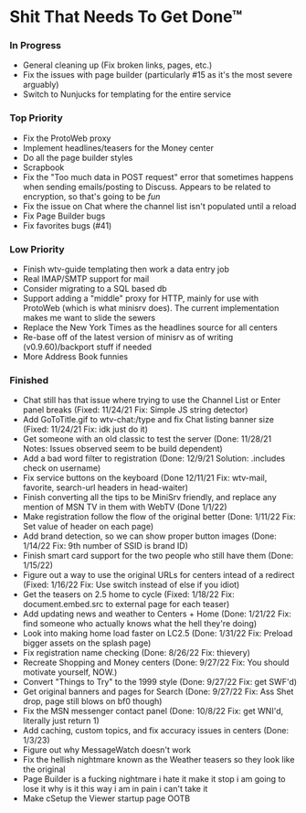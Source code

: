 # Shit That Needs To Get Done™
### In Progress
- General cleaning up (Fix broken links, pages, etc.)
- Fix the issues with page builder (particularly #15 as it's the most severe arguably)
- Switch to Nunjucks for templating for the entire service

### Top Priority
- Fix the ProtoWeb proxy
- Implement headlines/teasers for the Money center
- Do all the page builder styles
- Scrapbook
- Fix the "Too much data in POST request" error that sometimes happens when sending emails/posting to Discuss. Appears to be related to encryption, so that's going to be *fun*
- Fix the issue on Chat where the channel list isn't populated until a reload
- Fix Page Builder bugs
- Fix favorites bugs (#41)

### Low Priority
- Finish wtv-guide templating then work a data entry job
- Real IMAP/SMTP support for mail
- Consider migrating to a SQL based db
- Support adding a "middle" proxy for HTTP, mainly for use with ProtoWeb (which is what minisrv does). The current implementation makes me want to slide the sewers
- Replace the New York Times as the headlines source for all centers
- Re-base off of the latest version of minisrv as of writing (v0.9.60)/backport stuff if needed
- More Address Book funnies

### Finished
- Chat still has that issue where trying to use the Channel List or Enter panel breaks (Fixed: 11/24/21 Fix: Simple JS string detector)
- Add GoToTitle.gif to wtv-chat:/type and fix Chat listing banner size (Fixed: 11/24/21 Fix: idk just do it)
- Get someone with an old classic to test the server (Done: 11/28/21 Notes: Issues observed seem to be build dependent)
- Add a bad word filter to registration (Done: 12/9/21 Solution: .includes check on username)
- Fix service buttons on the keyboard (Done 12/11/21 Fix: wtv-mail, favorite, search-url headers in head-waiter)
- Finish converting all the tips to be MiniSrv friendly, and replace any mention of MSN TV in them with WebTV (Done 1/1/22)
- Make registration follow the flow of the original better (Done: 1/11/22 Fix: Set value of header on each page)
- Add brand detection, so we can show proper button images (Done: 1/14/22 Fix: 9th number of SSID is brand ID)
- Finish smart card support for the two people who still have them (Done: 1/15/22)
- Figure out a way to use the original URLs for centers intead of a redirect (Fixed: 1/16/22 Fix: Use switch instead of else if you idiot)
- Get the teasers on 2.5 home to cycle (Fixed: 1/18/22 Fix: document.embed.src to external page for each teaser)
- Add updating news and weather to Centers + Home (Done: 1/21/22 Fix: find someone who actually knows what the hell they're doing)
- Look into making home load faster on LC2.5 (Done: 1/31/22 Fix: Preload bigger assets on the splash page)
- Fix registration name checking (Done: 8/26/22 Fix: thievery)
- Recreate Shopping and Money centers (Done: 9/27/22 Fix: You should motivate yourself, NOW.)
- Convert "Things to Try" to the 1999 style (Done: 9/27/22 Fix: get SWF'd)
- Get original banners and pages for Search (Done: 9/27/22 Fix: Ass Shet drop, page still blows on bf0 though)
- Fix the MSN messenger contact panel (Done: 10/8/22 Fix: get WNI'd, literally just return 1)
- Add caching, custom topics, and fix accuracy issues in centers (Done: 1/3/23)
- Figure out why MessageWatch doesn't work
- Fix the hellish nightmare known as the Weather teasers so they look like the original
- Page Builder is a fucking nightmare i hate it make it stop i am going to lose it why is it this way i am in pain i can't take it
- Make cSetup the Viewer startup page OOTB
